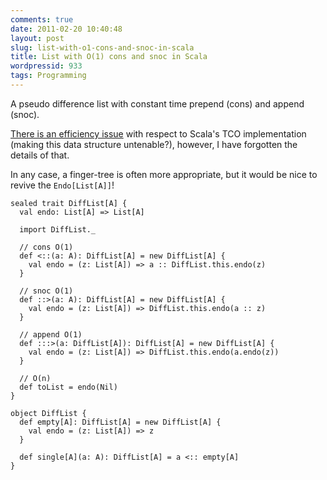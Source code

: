 ```yaml
---
comments: true
date: 2011-02-20 10:40:48
layout: post
slug: list-with-o1-cons-and-snoc-in-scala
title: List with O(1) cons and snoc in Scala
wordpressid: 933
tags: Programming
---
```


A pseudo difference list with constant time prepend (cons) and append (snoc).

[There is an efficiency issue](http://code.google.com/p/scalaz/issues/detail?id=19) with respect to Scala's TCO implementation (making this data structure untenable?), however, I have forgotten the details of that.

In any case, a finger-tree is often more appropriate, but it would be nice to revive the `Endo[List[A]]`!


    
~~~{.Scala}
sealed trait DiffList[A] {
  val endo: List[A] => List[A]

  import DiffList._

  // cons O(1)
  def <::(a: A): DiffList[A] = new DiffList[A] {
    val endo = (z: List[A]) => a :: DiffList.this.endo(z)
  }

  // snoc O(1)
  def ::>(a: A): DiffList[A] = new DiffList[A] {
    val endo = (z: List[A]) => DiffList.this.endo(a :: z)
  }

  // append O(1)
  def :::>(a: DiffList[A]): DiffList[A] = new DiffList[A] {
    val endo = (z: List[A]) => DiffList.this.endo(a.endo(z))
  }

  // O(n)
  def toList = endo(Nil)
}

object DiffList {
  def empty[A]: DiffList[A] = new DiffList[A] {
    val endo = (z: List[A]) => z
  }

  def single[A](a: A): DiffList[A] = a <:: empty[A]
}
~~~
